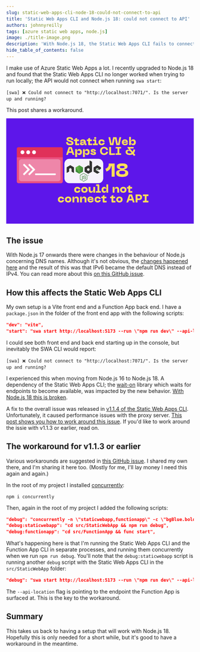 ```yaml
---
slug: static-web-apps-cli-node-18-could-not-connect-to-api
title: 'Static Web Apps CLI and Node.js 18: could not connect to API'
authors: johnnyreilly
tags: [azure static web apps, node.js]
image: ./title-image.png
description: 'With Node.js 18, the Static Web Apps CLI fails to connect to the API - there is a way to fix this.'
hide_table_of_contents: false
---
```


I make use of Azure Static Web Apps a lot. I recently upgraded to Node.js 18 and found that the Static Web Apps CLI no longer worked when trying to run locally; the API would not connect when running `swa start`:

`[swa] ❌ Could not connect to "http://localhost:7071/". Is the server up and running?`

This post shares a workaround.

![title image reading "Static Web Apps CLI and Node.js 18: could not connect to API" with the Static Web Apps CLI and Node.js logos](title-image.png)

<!--truncate-->

## The issue

With Node.js 17 onwards there were changes in the behaviour of Node.js concerning DNS names. Although it's not obvious, the [changes happened here](https://github.com/nodejs/node/pull/39987) and the result of this was that IPv6 became the default DNS instead of IPv4. You can read more about this [on this GitHub issue](https://github.com/nodejs/node/issues/40537).

## How this affects the Static Web Apps CLI

My own setup is a Vite front end and a Function App back end. I have a `package.json` in the folder of the front end app with the following scripts:

```json
"dev": "vite",
"start": "swa start http://localhost:5173 --run \"npm run dev\" --api-location ../FunctionApp"
```

I could see both front end and back end starting up in the console, but inevitably the SWA CLI would report:

`[swa] ❌ Could not connect to "http://localhost:7071/". Is the server up and running?`

I experienced this when moving from Node.js 16 to Node.js 18. A dependency of the Static Web Apps CLI; the [wait-on](https://github.com/jeffbski/wait-on) library which waits for endpoints to become available, was impacted by the new behavior. [With Node.js 18 this is broken](https://github.com/jeffbski/wait-on/issues/137).

A fix to the overall issue was released in [v1.1.4 of the Static Web Apps CLI](https://github.com/Azure/static-web-apps-cli/releases/tag/v1.1.4). Unfortunately, it caused performance issues with the proxy server. [This post shows you how to work around this issue](../2024-06-18-static-web-apps-cli-improve-performance-with-vite-server-proxy/index.md). If you'd like to work around the issie with v1.1.3 or earlier, read on.

## The workaround for v1.1.3 or earlier

Various workarounds are suggested in [this GitHub issue](https://github.com/Azure/static-web-apps-cli/issues/663). I shared my own there, and I'm sharing it here too. (Mostly for me, I'll lay money I need this again and again.)

In the root of my project I installed [concurrently](https://www.npmjs.com/package/concurrently):

```
npm i concurrently
```

Then, again in the root of my project I added the following scripts:

```json
"debug": "concurrently -n \"staticwebapp,functionapp\" -c \"bgBlue.bold,bgMagenta.bold\" \"npm run debug:staticwebapp\" \"npm run debug:functionapp\"",
"debug:staticwebapp": "cd src/StaticWebApp && npm run debug",
"debug:functionapp": "cd src/FunctionApp && func start",
```

What's happening here is that I'm running the Static Web Apps CLI and the Function App CLI in separate processes, and running them concurrently when we run `npm run debug`. You'll note that the `debug:staticwebapp` script is running another `debug` script with the Static Web Apps CLI in the `src/StaticWebApp` folder:

```json
"debug": "swa start http://localhost:5173 --run \"npm run dev\" --api-location http://127.0.0.1:7071",
```

The `--api-location` flag is pointing to the endpoint the Function App is surfaced at. This is the key to the workaround.

## Summary

This takes us back to having a setup that will work with Node.js 18. Hopefully this is only needed for a short while, but it's good to have a workaround in the meantime.
